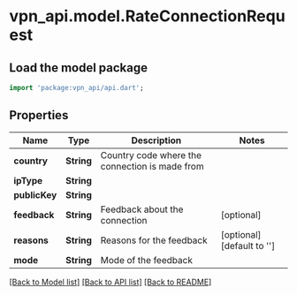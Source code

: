 # vpn_api.model.RateConnectionRequest

## Load the model package
```dart
import 'package:vpn_api/api.dart';
```

## Properties
Name | Type | Description | Notes
------------ | ------------- | ------------- | -------------
**country** | **String** | Country code where the connection is made from | 
**ipType** | **String** |  | 
**publicKey** | **String** |  | 
**feedback** | **String** | Feedback about the connection | [optional] 
**reasons** | **String** | Reasons for the feedback | [optional] [default to '']
**mode** | **String** | Mode of the feedback | 

[[Back to Model list]](../README.md#documentation-for-models) [[Back to API list]](../README.md#documentation-for-api-endpoints) [[Back to README]](../README.md)


